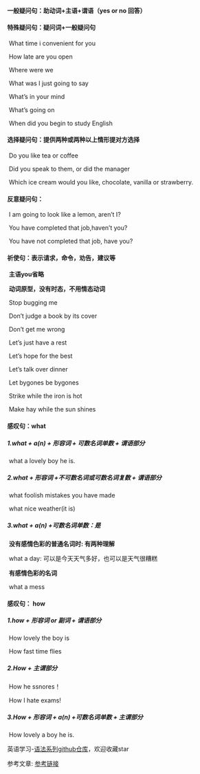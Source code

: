 #### 一般疑问句：助动词+主语+谓语（yes or no 回答）

#### 特殊疑问句：疑问词+一般疑问句

​      What time i convenient for you

​      How late are you open

​      Where were we<!-- more -->

​      What was I just going to say

​      What’s in your mind

​      What’s going on

​      When did you begin to study English

#### 选择疑问句：提供两种或两种以上情形提对方选择

​      Do you like tea or coffee

​      Did you speak to them, or  did the manager

​      Which ice cream would you like, chocolate, vanilla or strawberry.

#### 反意疑问句：

​      I am going to look like a lemon, aren’t I?

​      You have completed that job,haven’t you?

​      You  have not completed that job, have you?

#### 祈使句：表示请求，命令，劝告，建议等

​    **主语you省略**

​    **动词原型，没有时态，不用情态动词**

​      Stop bugging me

​      Don’t judge a book by its cover

​      Don’t get me wrong

​      Let’s just have a rest

​      Let’s hope for the best

​      Let’s talk over dinner

​      Let bygones be bygones

​      Strike while the iron is hot

​      Make hay while the sun shines

#### 感叹句：what

#####   1.what + a(n) + 形容词 + 可数名词单数 + 谓语部分

​             what a lovely boy he is.

#####   2.what + 形容词 +不可数名词或可数名词复数 + 谓语部分

​             what foolish mistakes you have made

​             what nice weather(it is)

#####   3.what + a(n) +可数名词单数：是

​             **没有感情色彩的普通名词时: 有两种理解**

​             what a day: 可以是今天天气多好，也可以是天气很糟糕

​             **有感情色彩的名词**

​             what a mess

#### 感叹句： how

#####  1.how + 形容词 or 副词 + 谓语部分

​             How lovely the boy is

​             How fast time flies

##### 2.How + 主谓部分

​             How he ssnores！

​             How I hate exams!

##### 3.How + 形容词 + a(n) +可数名词单数 + 主谓部分

​             How lovely a boy he is.

英语学习-[语法系列github仓库](https://github.com/removeif/english-learn)，欢迎收藏star 

参考文章:
[参考链接](https://github.com/yizutianya/English_Grammar_Learning)



